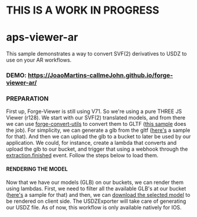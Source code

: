 # THIS IS A WORK IN PROGRESS

# aps-viewer-ar

This sample demonstrates a way to convert SVF(2) derivatives to USDZ to use on your AR workflows.

### DEMO: https://JoaoMartins-callmeJohn.github.io/forge-viewer-ar/

### PREPARATION

First up, Forge-Viewer is still using V71. So we're using a pure THREE JS Viewer (r128).
We start with our SVF(2) translated models, and from there we can use [forge-convert-utils](https://github.com/petrbroz/forge-convert-utils) to convert them to GLTF ([this sample](https://github.com/petrbroz/forge-convert-utils/blob/develop/samples/remote-svf-to-gltf.js) does the job).
For simplicity, we can generate a glb from the gltf ([here's](https://gist.github.com/JoaoMartins-callmejohn/01930cd6d044d2c1a23ea932616ace7d#file-svf-to-gltf-to-glb-L39-L57) a sample for that).
And then we can upload the glb to a bucket to later be used by our application.
We could, for instance, create a lambda that converts and upload the glb to our bucket, and trigger that using a webhook through the [extraction.finished](https://aps.autodesk.com/en/docs/webhooks/v1/reference/events/extraction.finished/) event.
Follow the steps below to load them.

#### RENDERING THE MODEL

Now that we have our models (GLB) on our buckets, we can render them using lambdas.
First, we need to filter all the available GLB's at our bucket ([here's](https://gist.github.com/JoaoMartins-Callmejohn/01930cd6d044d2c1a23ea932616ace7d#file-svf-to-gltf-to-glb-L39-L57) a sample for that) and then, we can [download the selected model](https://gist.github.com/JoaoMartins-Callmejohn/4df75112e1dc3b3a68637919f10fd42a) to be rendered on client side.
The USDZExporter will take care of generating our USDZ file.
As of now, this workflow is only available natively for IOS.
